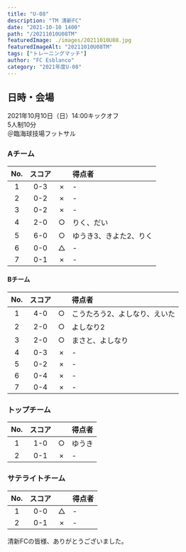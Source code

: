 ```yaml
---
title: "U-08"
description: "TM 清新FC"
date: "2021-10-10 1400"
path: "/20211010U08TM"
featuredImage: ./images/20211010U08.jpg
featuredImageAlt: "20211010U08TM"
tags: ["トレーニングマッチ"]
author: "FC Esblanco"
category: "2021年度U-08"
---
```


## 日時・会場

2021年10月10日（日）14:00キックオフ  
5人制10分  
＠臨海球技場フットサル

### Aチーム

| No.| スコア |   | 得点者  |
|:--:|:------:|:-:|:--------|
| 1  | 0-3 | × |- |
| 2  | 0-2 | × |- |
| 3  | 0-2 | × |- |
| 4  | 2-0 | ○ |りく、だい |
| 5  | 6-0 | ○ |ゆうき3、きよた2、りく|
| 6  | 0-0 | △ |- |
| 7  | 0-1 | × |- |

#### Bチーム

| No.| スコア |   | 得点者  |
|:--:|:------:|:-:|:--------|
| 1  | 4-0 | ○ |こうたろう2、よしなり、えいた|
| 2  | 2-0 | ○ |よしなり2|
| 3  | 2-0 | ○ |まさと、よしなり|
| 4  | 0-3 | × |- |
| 5  | 0-2 | × |- |
| 6  | 0-4 | × |- |
| 7  | 0-4 | × |- |

### トップチーム

| No.| スコア |   | 得点者  |
|:--:|:------:|:-:|:--------|
| 1  | 1-0 | ○ |ゆうき|
| 2  | 0-1 | × |- |

### サテライトチーム

| No.| スコア |   | 得点者  |
|:--:|:------:|:-:|:--------|
| 1  | 0-0 | △ |- |
| 2  | 0-1 | × |- |

清新FCの皆様、ありがとうございました。
